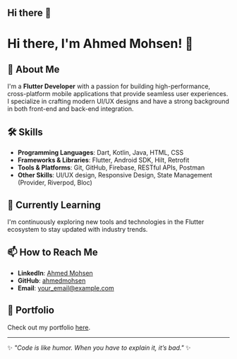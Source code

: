 ## Hi there 👋

<!--
**AhmedmohseHussein/AhmedmohseHussein** is a ✨ _special_ ✨ repository because its `README.md` (this file) appears on your GitHub profile.

Here are some ideas to get you started:

- 🔭 I’m currently working on ...
- 🌱 I’m currently learning ...
- 👯 I’m looking to collaborate on ...
- 🤔 I’m looking for help with ...
- 💬 Ask me about ...
- 📫 How to reach me: ...
- 😄 Pronouns: ...
- ⚡ Fun fact: ...
-->

# Hi there, I'm Ahmed Mohsen! 👋

## 🚀 About Me
I'm a **Flutter Developer** with a passion for building high-performance, cross-platform mobile applications that provide seamless user experiences. I specialize in crafting modern UI/UX designs and have a strong background in both front-end and back-end integration.

## 🛠️ Skills
- **Programming Languages**: Dart, Kotlin, Java, HTML, CSS
- **Frameworks & Libraries**: Flutter, Android SDK, Hilt, Retrofit
- **Tools & Platforms**: Git, GitHub, Firebase, RESTful APIs, Postman
- **Other Skills**: UI/UX design, Responsive Design, State Management (Provider, Riverpod, Bloc)

## 🌱 Currently Learning
I'm continuously exploring new tools and technologies in the Flutter ecosystem to stay updated with industry trends.

## 📫 How to Reach Me
- **LinkedIn**: [Ahmed Mohsen](#)
- **GitHub**: [ahmedmohsen](#)
- **Email**: your_email@example.com

## 💼 Portfolio
Check out my portfolio [here](#).

---

✨ _"Code is like humor. When you have to explain it, it’s bad."_ ✨
